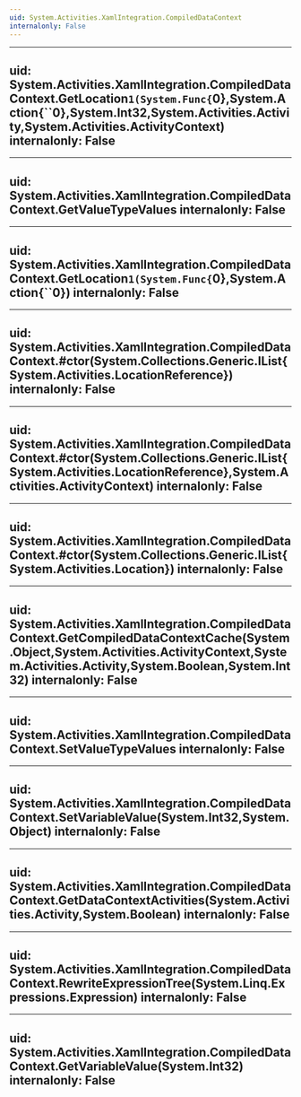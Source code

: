 ```yaml
---
uid: System.Activities.XamlIntegration.CompiledDataContext
internalonly: False
---
```


---
uid: System.Activities.XamlIntegration.CompiledDataContext.GetLocation``1(System.Func{``0},System.Action{``0},System.Int32,System.Activities.Activity,System.Activities.ActivityContext)
internalonly: False
---

---
uid: System.Activities.XamlIntegration.CompiledDataContext.GetValueTypeValues
internalonly: False
---

---
uid: System.Activities.XamlIntegration.CompiledDataContext.GetLocation``1(System.Func{``0},System.Action{``0})
internalonly: False
---

---
uid: System.Activities.XamlIntegration.CompiledDataContext.#ctor(System.Collections.Generic.IList{System.Activities.LocationReference})
internalonly: False
---

---
uid: System.Activities.XamlIntegration.CompiledDataContext.#ctor(System.Collections.Generic.IList{System.Activities.LocationReference},System.Activities.ActivityContext)
internalonly: False
---

---
uid: System.Activities.XamlIntegration.CompiledDataContext.#ctor(System.Collections.Generic.IList{System.Activities.Location})
internalonly: False
---

---
uid: System.Activities.XamlIntegration.CompiledDataContext.GetCompiledDataContextCache(System.Object,System.Activities.ActivityContext,System.Activities.Activity,System.Boolean,System.Int32)
internalonly: False
---

---
uid: System.Activities.XamlIntegration.CompiledDataContext.SetValueTypeValues
internalonly: False
---

---
uid: System.Activities.XamlIntegration.CompiledDataContext.SetVariableValue(System.Int32,System.Object)
internalonly: False
---

---
uid: System.Activities.XamlIntegration.CompiledDataContext.GetDataContextActivities(System.Activities.Activity,System.Boolean)
internalonly: False
---

---
uid: System.Activities.XamlIntegration.CompiledDataContext.RewriteExpressionTree(System.Linq.Expressions.Expression)
internalonly: False
---

---
uid: System.Activities.XamlIntegration.CompiledDataContext.GetVariableValue(System.Int32)
internalonly: False
---
